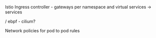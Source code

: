 Istio Ingress controller - gateways per namespace and virtual services -> services

/ ebpf - cilium?

Network policies for pod to pod rules